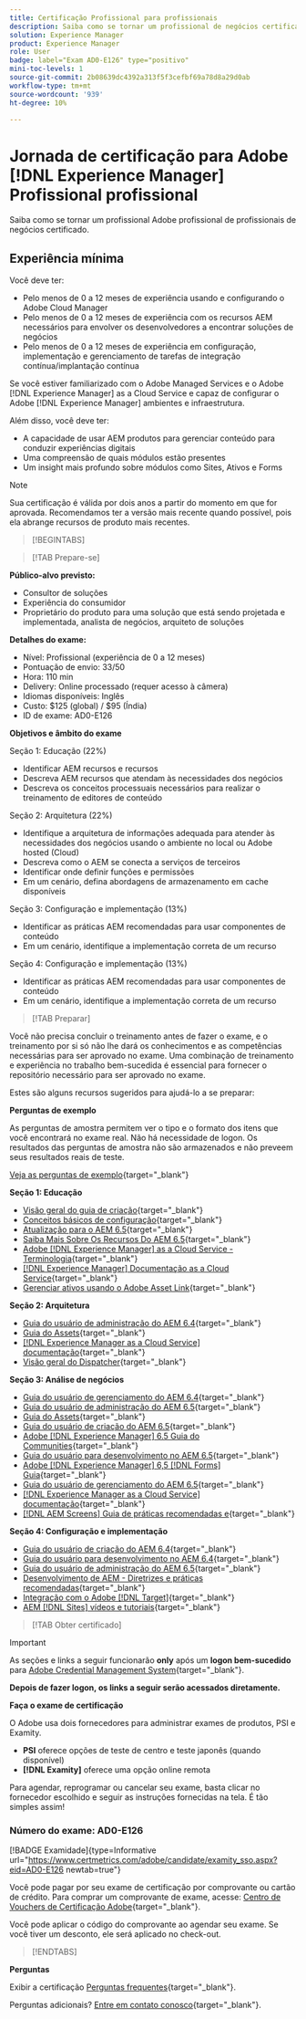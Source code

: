 ```yaml
---
title: Certificação Profissional para profissionais
description: Saiba como se tornar um profissional de negócios certificado no Adobe [!DNL Experience Manager].
solution: Experience Manager
product: Experience Manager
role: User
badge: label="Exam AD0-E126" type="positivo"
mini-toc-levels: 1
source-git-commit: 2b08639dc4392a313f5f3cefbf69a78d8a29d0ab
workflow-type: tm+mt
source-wordcount: '939'
ht-degree: 10%

---
```


# Jornada de certificação para Adobe [!DNL Experience Manager] Profissional profissional

Saiba como se tornar um profissional Adobe profissional de profissionais de negócios certificado.

## Experiência mínima

Você deve ter:

* Pelo menos de 0 a 12 meses de experiência usando e configurando o Adobe Cloud Manager
* Pelo menos de 0 a 12 meses de experiência com os recursos AEM necessários para envolver os desenvolvedores a encontrar soluções de negócios
* Pelo menos de 0 a 12 meses de experiência em configuração, implementação e gerenciamento de tarefas de integração contínua/implantação contínua

Se você estiver familiarizado com o Adobe Managed Services e o Adobe [!DNL Experience Manager] as a Cloud Service e capaz de configurar o Adobe [!DNL Experience Manager] ambientes e infraestrutura.

Além disso, você deve ter:

* A capacidade de usar AEM produtos para gerenciar conteúdo para conduzir experiências digitais
* Uma compreensão de quais módulos estão presentes
* Um insight mais profundo sobre módulos como Sites, Ativos e Forms

>[!NOTE]
>
>Sua certificação é válida por dois anos a partir do momento em que for aprovada. Recomendamos ter a versão mais recente quando possível, pois ela abrange recursos de produto mais recentes.

>[!BEGINTABS]

>[!TAB Prepare-se]

**Público-alvo previsto:**

* Consultor de soluções
* Experiência do consumidor
* Proprietário do produto para uma solução que está sendo projetada e implementada, analista de negócios, arquiteto de soluções

**Detalhes do exame:**

* Nível: Profissional (experiência de 0 a 12 meses)
* Pontuação de envio: 33/50
* Hora: 110 min
* Delivery: Online processado (requer acesso à câmera)
* Idiomas disponíveis: Inglês
* Custo: $125 (global) / $95 (Índia)
* ID de exame: AD0-E126

**Objetivos e âmbito do exame**

Seção 1: Educação (22%)

* Identificar AEM recursos e recursos
* Descreva AEM recursos que atendam às necessidades dos negócios
* Descreva os conceitos processuais necessários para realizar o treinamento de editores de conteúdo

Seção 2: Arquitetura (22%)

* Identifique a arquitetura de informações adequada para atender às necessidades dos negócios usando o ambiente no local ou Adobe hosted (Cloud)
* Descreva como o AEM se conecta a serviços de terceiros
* Identificar onde definir funções e permissões
* Em um cenário, defina abordagens de armazenamento em cache disponíveis

Seção 3: Configuração e implementação (13%)

* Identificar as práticas AEM recomendadas para usar componentes de conteúdo
* Em um cenário, identifique a implementação correta de um recurso

Seção 4: Configuração e implementação (13%)

* Identificar as práticas AEM recomendadas para usar componentes de conteúdo
* Em um cenário, identifique a implementação correta de um recurso

>[!TAB Preparar]

Você não precisa concluir o treinamento antes de fazer o exame, e o treinamento por si só não lhe dará os conhecimentos e as competências necessárias para ser aprovado no exame. Uma combinação de treinamento e experiência no trabalho bem-sucedida é essencial para fornecer o repositório necessário para ser aprovado no exame.

Estes são alguns recursos sugeridos para ajudá-lo a se preparar:

**Perguntas de exemplo**

As perguntas de amostra permitem ver o tipo e o formato dos itens que você encontrará no exame real. Não há necessidade de logon. Os resultados das perguntas de amostra não são armazenados e não preveem seus resultados reais de teste.

[Veja as perguntas de exemplo](https://scorpion.caveon.com/launchpad/ad0-e126-adobe-experience-manager-business-practitioner-professional-copy-ddww4w){target="_blank"}

**Seção 1: Educação**

* [Visão geral do guia de criação](https://experienceleague.adobe.com/docs/experience-manager-65/authoring/home.html?lang=en){target="_blank"}
* [Conceitos básicos de configuração](https://experienceleague.adobe.com/docs/experience-manager-65/deploying/configuring/configuring.html?lang=en){target="_blank"}
* [Atualização para o AEM 6.5](https://experienceleague.adobe.com/docs/experience-manager-65/deploying/upgrading/upgrade.html?lang=en){target="_blank"}
* [Saiba Mais Sobre Os Recursos Do AEM 6.5](https://experienceleague.adobe.com/docs/experience-manager-65/user-guide/troubleshooting/learn.html?lang=en){target="_blank"}
* [Adobe [!DNL Experience Manager] as a Cloud Service - Terminologia](https://experienceleague.adobe.com/docs/experience-manager-cloud-service/overview/terminology.html?lang=en){target="_blank"}
* [[!DNL Experience Manager] Documentação as a Cloud Service](https://experienceleague.adobe.com/docs/experience-manager-cloud-service/content/home.html?lang=pt-BR){target="_blank"}
* [Gerenciar ativos usando o Adobe Asset Link](https://helpx.adobe.com/br/enterprise/using/manage-assets-using-adobe-asset-link.html){target="_blank"}

**Seção 2: Arquitetura**

* [Guia do usuário de administração do AEM 6.4](https://experienceleague.adobe.com/docs/experience-manager-64/administering/home.html?lang=en){target="_blank"}
* [Guia do Assets](https://experienceleague.adobe.com/docs/experience-manager-64/assets/home.html?lang=en){target="_blank"}
* [[!DNL Experience Manager as a Cloud Service] documentação](https://experienceleague.adobe.com/docs/experience-manager-cloud-service/content/home.html?lang=pt-BR){target="_blank"}
* [Visão geral do Dispatcher](https://experienceleague.adobe.com/docs/experience-manager-dispatcher/using/dispatcher.html?lang=pt-BR){target="_blank"}

**Seção 3: Análise de negócios**

* [Guia do usuário de gerenciamento do AEM 6.4](https://experienceleague.adobe.com/docs/experience-manager-64/managing/home.html?lang=en){target="_blank"}
* [Guia do usuário de administração do AEM 6.5](https://experienceleague.adobe.com/docs/experience-manager-65/administering/home.html?lang=en){target="_blank"}
* [Guia do Assets](https://experienceleague.adobe.com/docs/experience-manager-64/assets/home.html?lang=en){target="_blank"}
* [Guia do usuário de criação do AEM 6.5](https://experienceleague.adobe.com/docs/experience-manager-65/authoring/home.html?lang=en){target="_blank"}
* [Adobe [!DNL Experience Manager] 6.5 Guia do Communities](https://experienceleague.adobe.com/docs/experience-manager-65/communities/home.html?lang=en){target="_blank"}
* [Guia do usuário para desenvolvimento no AEM 6.5](https://experienceleague.adobe.com/docs/experience-manager-65/developing/home.html?lang=en){target="_blank"}
* [Adobe [!DNL Experience Manager] 6,5 [!DNL Forms] Guia](https://experienceleague.adobe.com/docs/experience-manager-65/forms/home.html?lang=en){target="_blank"}
* [Guia do usuário de gerenciamento do AEM 6.5](https://experienceleague.adobe.com/docs/experience-manager-65/managing/home.html?lang=en){target="_blank"}
* [[!DNL Experience Manager as a Cloud Service] documentação](https://experienceleague.adobe.com/docs/experience-manager-cloud-service/content/home.html?lang=pt-BR){target="_blank"}
* [[!DNL AEM Screens] Guia de práticas recomendadas e](https://experienceleague.adobe.com/docs/experience-manager-screens/using/about-guide.html?lang=pt-BR){target="_blank"}

**Seção 4: Configuração e implementação**

* [Guia do usuário de criação do AEM 6.4](https://experienceleague.adobe.com/docs/experience-manager-64/authoring/home.html?lang=en){target="_blank"}
* [Guia do usuário para desenvolvimento no AEM 6.4](https://experienceleague.adobe.com/docs/experience-manager-64/developing/home.html?lang=en){target="_blank"}
* [Guia do usuário de administração do AEM 6.5](https://experienceleague.adobe.com/docs/experience-manager-65/administering/home.html?lang=en){target="_blank"}
* [Desenvolvimento de AEM - Diretrizes e práticas recomendadas](https://experienceleague.adobe.com/docs/experience-manager-65/developing/introduction/dev-guidelines-bestpractices.html?lang=en){target="_blank"}
* [Integração com o Adobe [!DNL Target]](https://experienceleague.adobe.com/docs/experience-manager-cloud-service/sites/integrations/integrating-adobe-target.html?lang=en){target="_blank"}
* [AEM [!DNL Sites] vídeos e tutoriais](https://experienceleague.adobe.com/docs/experience-manager-learn/sites/overview.html?lang=pt-BR){target="_blank"}

>[!TAB Obter certificado]

>[!IMPORTANT]
>
>As seções e links a seguir funcionarão **only**  após um **logon bem-sucedido** para [Adobe Credential Management System](http://www.certmetrics.com/adobe){target="_blank"}.

**Depois de fazer logon, os links a seguir serão acessados diretamente.**

**Faça o exame de certificação**

O Adobe usa dois fornecedores para administrar exames de produtos, PSI e Examity.

* **PSI** oferece opções de teste de centro e teste japonês (quando disponível)
* **[!DNL Examity]** oferece uma opção online remota

Para agendar, reprogramar ou cancelar seu exame, basta clicar no fornecedor escolhido e seguir as instruções fornecidas na tela. É tão simples assim!

### Número do exame: AD0-E126

[!BADGE Examidade]{type=Informative url="https://www.certmetrics.com/adobe/candidate/examity_sso.aspx?eid=AD0-E126 newtab=true"}

Você pode pagar por seu exame de certificação por comprovante ou cartão de crédito. Para comprar um comprovante de exame, acesse: [Centro de Vouchers de Certificação Adobe](https://market.xvoucher.com/adobe/global){target="_blank"}.

Você pode aplicar o código do comprovante ao agendar seu exame. Se você tiver um desconto, ele será aplicado no check-out.

>[!ENDTABS]

**Perguntas**

Exibir a certificação [Perguntas frequentes](https://experienceleague.adobe.com/docs/certification/certification/faq.html?lang=en){target="_blank"}.

Perguntas adicionais? [Entre em contato conosco](mailto:certif@adobe.com){target="_blank"}.
